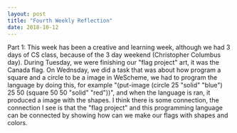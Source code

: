 ```yaml
---
layout: post
title: "Fourth Weekly Reflection"
date: 2018-10-12
---
```


Part 1:
  This week has been a creative and learning week, although we had 3 days of CS class, because of the 3 day weekend (Christopher Columbus day). During Tuesday, we were finishing our "flag project" art, it was the Canada flag. On Wednsday, we did a task that was about how program a square and a circle to be a image in WeScheme, we had to program the language by doing this, for example "(put-image (circle 25 "solid" "blue") 25 50 (square 50 50 "solid" "red"))", and when the language is ran, it produced a image with the shapes. I think there is some connection, the connection I see is that the "flag project" and this programming language can be connected by showing how can we make our flags with shapes and colors. 

